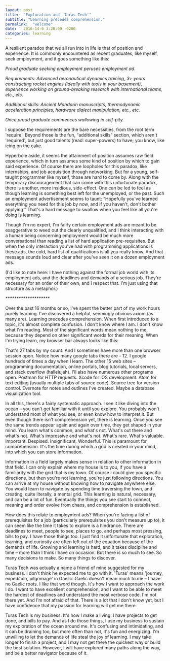```yaml
---
layout: post
title:  "Exploration and 'Turas Tech'"
subtitle: "Learning precedes comprehension."
permalink:  "welcome"
date:   2016-14-6 3:20:00 -0200
categories: learning
---
```


A resilient paradox that we all run into in life is that of position and experience. It is commonly encountered as recent graduates, like myself, seek employment, and it goes something like this:

*Proud graduate seeking employment peruses employment ad.*
<i> 

Requirements: Advanced aeronautical dynamics training, 3+ years constructing 	rocket engines (ideally with tools in your basement), experience working on ground-breaking research with international teams, etc., etc. 

Additional skills: Ancient Mandarin manuscripts, thermodynamic acceleration principles, hardware dialect manipulation, etc., etc.
</i>

*Once proud graduate commences wallowing in self-pity.*

I suppose the requirements are the bare necessities, from the root term 'require'. Beyond those is the fun, “additional skills” section, which aren't 'required', but just good talents (read: super-powers) to have; you know, like icing on the cake.

Hyperbole aside, it seems the attainment of position assumes raw field experience, which in turn assumes some kind of position by which to gain said experience. Of course there are loopholes for this paradox, like internships, and job acquisition through networking. But for a young, self-taught programmer like myself, those are hard to come by. Along with the temporary discouragement that can come with this unfortunate paradox, there is another, more insidious, side-effect. One can be led to feel as though learning is something best left for the unemployed, or the past. Such an employment advertisement seems to taunt: “Hopefully you've learned everything you need for this job by now, and if you haven't, don't bother applying.” That's a hard message to swallow when you feel like all you're doing is learning.

Though I'm no expert, I'm fairly certain employment ads are meant to be exaggerative to weed out the clearly unqualified, and I think interacting with a human being concerning employment would be much more conversational than reading a list of hard application pre-requisites. But when the only interaction you've had with programming applications is these ads, the cold, hard list of qualifications is all you really know. And that message sounds loud and clear after you've seen it on a dozen employment ads.

(I'd like to note here: I have nothing against the formal job world with its employment ads, and the deadlines and demands of a serious job. They're necessary for an order of their own, and I respect that. I'm just using that structure as a metaphor.)

<em> ******************** </em>

Over the past 16 months or so, I've spent the better part of my work hours purely learning. I've discovered a helpful, seemingly obvious axiom (as many are). Learning precedes comprehension. When first introduced to a topic, it's almost complete confusion. I don't know where I am. I don't know what I'm reading. Most of the significant words mean nothing to me, because they depend on other significant words for their meaning. When I'm trying learn, my browser bar always looks like this:


That's 27 tabs by my count. And I sometimes have more than one browser session open. Notice how many google tabs there are – 12. I google hundreds of times a day when I learn. The other 15 web sites – programming documentation, online portals, blog tutorials, local servers, and stack overflow (hallelujah). I'll also have numerous other programs open. Postman for HTTP requests. Xcode for iOS development. Atom for text editing (usually multiple tabs of source code). Source tree for version control. Evernote for notes and outlines I've created. Maybe a database visualization tool.

In all this, there's a fairly systematic approach. I see it like diving into the ocean – you can't get familiar with it until you explore. You probably won't understand most of what you see, or even know how to interpret it. But even though there isn't comprehension yet, there is learning. Once you see the same trends appear again and again over time, they get shaped in your mind. You learn what's common, and what's not. What's out there and what's not. What's impressive and what's not. What's rare. What's valuable. Important. Despised. Insignificant. Wonderful. This is paramount for comprehension. It's the time during which a grid is created in your mind, into which you can store information. 

Information in a field largely makes sense in relation to other information in that field. I can only explain where my house is to you, if you have a familiarity with the grid that is my town. Of course I could give you specific directions, but then you're not learning, you're just following directions. You can arrive at my house without knowing how to navigate anywhere else. You would learn to navigate by spending time traversing the town, and creating, quite literally, a mental grid. This learning is natural, necessary, and can be a lot of fun. Eventually the things you see start to connect, meaning and order evolve from chaos, and comprehension is established.

How does this relate to employment ads? When you're facing a list of prerequisites for a job (particularly prerequisites you don't measure up to), it can seem like the time it takes to explore is a hindrance. There are deadlines to meet, people to see, places to go, and perhaps most pressing, bills to pay. I have those things too. I just find it unfortunate that exploration, learning, and curiosity are often left out of the equation because of the demands of life. Growing and learning is hard, and it takes discipline and time – more than I think I have on occasion. But there is so much to see. So many decisions to make. So many things to discover.

Turas Tech was actually a name a friend of mine suggested for my business. I don't think he expected me to go with it. 'Turas' means 'journey, expedition, pilgrimage' in Gaelic. Gaelic doesn't mean much to me – I have no Gaelic roots. I like that word though. It's how I want to approach the work I do. I want to have excellent comprehension, and I want to be able to meet the hardest of deadlines and understand the most verbose code. I'm not there yet. And I'm not afraid of that. There is a lot that I don't know yet, but I have confidence that my passion for learning will get me there. 

Turas Tech is my business. It's how I make a living. I have projects to get done, and bills to pay. And as I do those things, I use my business to sustain my exploration of the ocean around me. It's confusing and intimidating, and it can be draining too, but more often than not, it's fun and energizing. I'm unwilling to let the demands of life steal the joy of learning. I may take longer to finish a project, and I may not get there the quickest way or build the best solution. However, I will have explored many paths along the way, and be a better navigator because of it.











